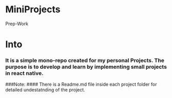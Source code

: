 # MiniProjects
 Prep-Work

# Into
### It is a simple mono-repo created for my personal Projects. The purpose is to develop and learn by implementing small projects in react native.


###Note: #### There is a Readme.md file inside each project folder for detailed undestatnding of the project.
